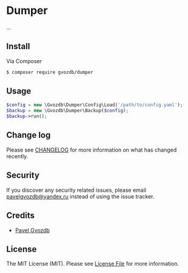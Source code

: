 # Dumper

...

## Install

Via Composer

``` bash
$ composer require gvozdb/dumper
```

## Usage

``` php
$config = new \Gvozdb\Dumper\Config\Load('/path/to/config.yaml');
$backup = new \Gvozdb\Dumper\Backup($config);
$backup->run();
```

## Change log

Please see [CHANGELOG](CHANGELOG.md) for more information on what has changed recently.

## Security

If you discover any security related issues, please email pavelgvozdb@yandex.ru instead of using the issue tracker.

## Credits

- [Pavel Gvozdb][link-author]

## License

The MIT License (MIT). Please see [License File](LICENSE.md) for more information.

[link-author]: https://github.com/gvozdb
